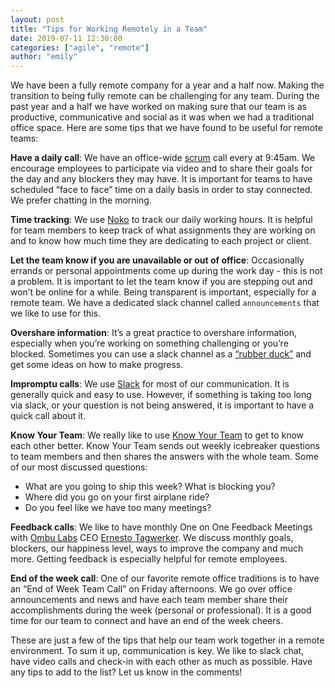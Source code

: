 ```yaml
---
layout: post
title: "Tips for Working Remotely in a Team"
date: 2019-07-11 12:30:00
categories: ["agile", "remote"]
author: "emily"
---
```


We have been a fully remote company for a year and a half now. Making the transition to being fully remote can be challenging for any team. During the past year and a half we have worked on making sure that our team is as productive, communicative and social as it was when we had a traditional office space. Here are some tips that we have found to be useful for remote teams:

<!--more-->

**Have a daily call**: We have an office-wide [scrum](https://www.atlassian.com/agile/scrum/standups) call every at 9:45am. We encourage employees to participate via video and to share their goals for the day and any blockers they may have. It is important for teams to have scheduled “face to face” time on a daily basis in order to stay connected. We prefer chatting in the morning.

**Time tracking**: We use [Noko](https://nokotime.com/) to track our daily working hours. It is helpful for team members to keep track of what assignments they are working on and to know how much time they are dedicating to each project or client.

**Let the team know if you are unavailable or out of office**: Occasionally errands or personal appointments come up during the work day - this is not a problem. It is important to let the team know if you are stepping out and won’t be online for a while. Being transparent is important, especially for a remote team. We have a dedicated slack channel called `announcements` that we like to use for this.

**Overshare information**: It’s a great practice to overshare information, especially when you’re working on something challenging or you’re blocked. Sometimes you can use a slack channel as a [“rubber duck”](http://wiki.c2.com/?RubberDucking) and get some ideas on how to make progress.

**Impromptu calls**: We use [Slack](https://slack.com) for most of our communication. It is generally quick and easy to use. However, if something is taking too long via slack, or your question is not being answered, it is important to have a quick call about it.

**Know Your Team**: We really like to use [Know Your Team](https://knowyourteam.com) to get to know each other better. Know Your Team sends out weekly icebreaker questions to team members and then shares the answers with the whole team. Some of our most discussed questions:
- What are you going to ship this week? What is blocking you?
- Where did you go on your first airplane ride?
- Do you feel like we have too many meetings?

**Feedback calls**: We like to have monthly One on One Feedback Meetings with [Ombu Labs](https://www.ombulabs.com) CEO [Ernesto Tagwerker](https://www.ombulabs.com/#staff). We discuss monthly goals, blockers, our happiness level, ways to improve the company and much more. Getting feedback is especially helpful for remote employees.

**End of the week call**: One of our favorite remote office traditions is to have an “End of Week Team Call” on Friday afternoons.  We go over office announcements and news and have each team member share their accomplishments during the week (personal or professional). It is a good time for our team to connect and have an end of the week cheers.  

These are just a few of the tips that help our team work together in a remote environment. To sum it up, communication is key. We like to slack chat, have video calls and check-in with each other as much as possible. Have any tips to add to the list? Let us know in the comments!
